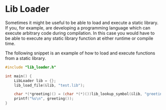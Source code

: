 # Lib Loader

Sometimes it might be useful to be able to load and execute a static library.
If you, for example, are developing a programming language which can execute arbitrary code during compilation.
In this case you would have to be able to execute any static library function at either runtime or compile time.

The following snippet is an example of how to load and execute functions from a static library.

```c++
#include "lib_loader.h"

int main() {
    LibLoader lib = {};
    lib_load_file(&lib, "test.lib");

    char *(*greeting)() = (char *(*)())lib_lookup_symbol(&lib, "greeting");
    printf("%s\n", greeting());
}
```
